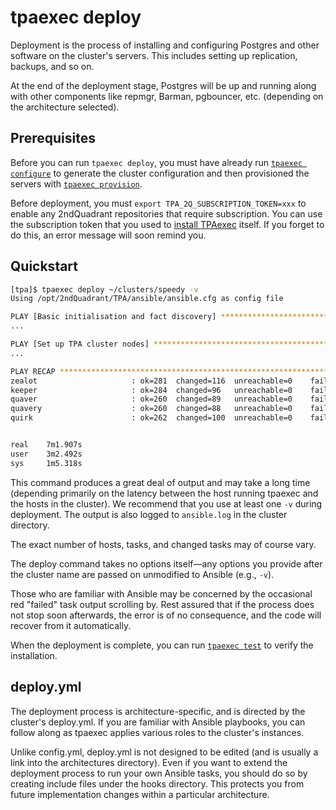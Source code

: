 # tpaexec deploy

Deployment is the process of installing and configuring Postgres and
other software on the cluster's servers. This includes setting up
replication, backups, and so on.

At the end of the deployment stage, Postgres will be up and running
along with other components like repmgr, Barman, pgbouncer, etc.
(depending on the architecture selected).

## Prerequisites

Before you can run ``tpaexec deploy``, you must have already run
[``tpaexec configure``](tpaexec-configure.md) to generate the cluster
configuration and then provisioned the servers with
[``tpaexec provision``](tpaexec-provision.md).

Before deployment, you must
``export TPA_2Q_SUBSCRIPTION_TOKEN=xxx`` to enable any 2ndQuadrant
repositories that require subscription. You can use the subscription
token that you used to [install TPAexec](INSTALL.md) itself. If you
forget to do this, an error message will soon remind you.

## Quickstart

```bash
[tpa]$ tpaexec deploy ~/clusters/speedy -v
Using /opt/2ndQuadrant/TPA/ansible/ansible.cfg as config file

PLAY [Basic initialisation and fact discovery] ***************************************
...

PLAY [Set up TPA cluster nodes] ******************************************************
...

PLAY RECAP ***************************************************************************
zealot                     : ok=281  changed=116  unreachable=0    failed=0   
keeper                     : ok=284  changed=96   unreachable=0    failed=0   
quaver                     : ok=260  changed=89   unreachable=0    failed=0   
quavery                    : ok=260  changed=88   unreachable=0    failed=0   
quirk                      : ok=262  changed=100  unreachable=0    failed=0   


real    7m1.907s
user    3m2.492s
sys     1m5.318s
```

This command produces a great deal of output and may take a long time
(depending primarily on the latency between the host running tpaexec and
the hosts in the cluster). We recommend that you use at least one ``-v``
during deployment. The output is also logged to ``ansible.log`` in the
cluster directory.

The exact number of hosts, tasks, and changed tasks may of course vary.

The deploy command takes no options itself—any options you provide after
the cluster name are passed on unmodified to Ansible (e.g., ``-v``).

Those who are familiar with Ansible may be concerned by the occasional
red "failed" task output scrolling by. Rest assured that if the process
does not stop soon afterwards, the error is of no consequence, and the
code will recover from it automatically.

When the deployment is complete, you can run
[``tpaexec test``](tpaexec-test.md) to verify the installation.

## deploy.yml

The deployment process is architecture-specific, and is directed by the
cluster's deploy.yml. If you are familiar with Ansible playbooks, you
can follow along as tpaexec applies various roles to the cluster's
instances.

Unlike config.yml, deploy.yml is not designed to be edited (and is
usually a link into the architectures directory). Even if you want to
extend the deployment process to run your own Ansible tasks, you should
do so by creating include files under the hooks directory. This protects
you from future implementation changes within a particular architecture.
